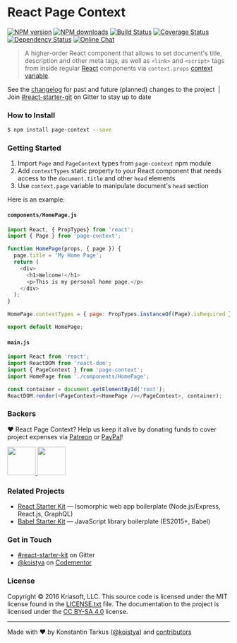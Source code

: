 # React Page Context

[![NPM version](http://img.shields.io/npm/v/page-context.svg?style=flat-square)](https://www.npmjs.com/package/page-context)
[![NPM downloads](http://img.shields.io/npm/dm/page-context.svg?style=flat-square)](https://www.npmjs.com/package/page-context)
[![Build Status](http://img.shields.io/travis/kriasoft/page-context/master.svg?style=flat-square)](https://travis-ci.org/kriasoft/page-context)
[![Coverage Status](https://img.shields.io/coveralls/kriasoft/page-context.svg?style=flat-square)](https://coveralls.io/github/kriasoft/page-context)
[![Dependency Status](http://img.shields.io/david/kriasoft/page-context.svg?style=flat-square)](https://david-dm.org/kriasoft/page-context)
[![Online Chat](http://img.shields.io/badge/chat_room-%23react--starter--kit-blue.svg?style=flat-square)](https://gitter.im/kriasoft/react-starter-kit)

> A higher-order React component that allows to set document's title, description and other meta
> tags, as well as `<link>` and `<script>` tags from inside regular [React](https://facebook.github.io/react/)
> components via `context.props` [context variable](https://facebook.github.io/react/docs/context).

See the [changelog](CHANGELOG.md) for past and future (planned) changes to the project &nbsp;|&nbsp;
Join [#react-starter-git](https://gitter.im/kriasoft/react-starter-kit) on Gitter to stay up to date

### How to Install

```sh
$ npm install page-context --save
```

### Getting Started

1. Import `Page` and `PageContext` types from `page-context` npm module
2. Add `contextTypes` static property to your React component that needs access to the
   `document.title` and other `head` elements
3. Use `context.page` variable to manipulate document's `head` section

Here is an example:

#### `components/HomePage.js`

```js
import React, { PropTypes} from 'react';
import { Page } from 'page-context';

function HomePage(props, { page }) {
  page.title = 'My Home Page';
  return (
    <div>
      <h1>Welcome!</h1>
      <p>This is my personal home page.</p>
    </div>
  );
}

HomePage.contextTypes = { page: PropTypes.instanceOf(Page).isRequired };

export default HomePage;
```

#### `main.js`

```js
import React from 'react';
import ReactDOM from 'react-dom';
import { PageContext } from 'page-context';
import HomePage from './components/HomePage';

const container = document.getElementById('root');
ReactDOM.render(<PageContext><HomePage /></PageContext>, container);
```

### Backers

♥ React Page Context? Help us keep it alive by donating funds to cover project expenses via
[Patreon](https://www.patreon.com/tarkus) or [PayPal](https://www.paypal.com/cgi-bin/webscr?cmd=_s-xclick&hosted_button_id=RETHAJHV3T972)!

<a href="https://twitter.com/koistya" target="_blank" title="Konstantin Tarkus">
  <img src="https://github.com/koistya.png?size=64" width="64" height="64">
</a>
<a href="https://www.patreon.com/tarkus" target="_blank">
  <img src="https://opencollective.com/static/images/become_backer.svg" width="64" height="64">
</a>

### Related Projects

* [React Starter Kit](https://github.com/kriasoft/react-starter-kit) — Isomorphic web app boilerplate (Node.js/Express, React.js, GraphQL)
* [Babel Starter Kit](https://github.com/kriasoft/react-starter-kit) — JavaScript library boilerplate (ES2015+, Babel)

### Get in Touch

 * [#react-starter-kit](https://gitter.im/kriasoft/react-starter-kit) on Gitter
 * [@koistya](https://twitter.com/koistya) on [Codementor](https://www.codementor.io/koistya)

### License

Copyright © 2016 Kriasoft, LLC. This source code is licensed under the MIT license found in 
the [LICENSE.txt](https://github.com/kriasoft/react-starter-kit/blob/master/LICENSE.txt) file.
The documentation to the project is licensed under the [CC BY-SA 4.0](http://creativecommons.org/licenses/by-sa/4.0/)
license.

---
Made with ♥ by Konstantin Tarkus ([@koistya](https://twitter.com/koistya)) and [contributors](https://github.com/kriasoft/page-context/graphs/contributors)

